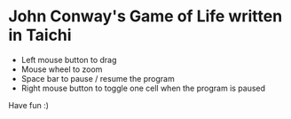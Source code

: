 # John Conway's Game of Life written in Taichi

- Left mouse button to drag
- Mouse wheel to zoom
- Space bar to pause / resume the program
- Right mouse button to toggle one cell when the program is paused

Have fun :)